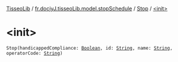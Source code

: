 [TisseoLib](../../index.md) / [fr.docjyJ.tisseoLib.model.stopSchedule](../index.md) / [Stop](index.md) / [&lt;init&gt;](./-init-.md)

# &lt;init&gt;

`Stop(handicappedCompliance: `[`Boolean`](https://kotlinlang.org/api/latest/jvm/stdlib/kotlin/-boolean/index.html)`, id: `[`String`](https://kotlinlang.org/api/latest/jvm/stdlib/kotlin/-string/index.html)`, name: `[`String`](https://kotlinlang.org/api/latest/jvm/stdlib/kotlin/-string/index.html)`, operatorCode: `[`String`](https://kotlinlang.org/api/latest/jvm/stdlib/kotlin/-string/index.html)`)`